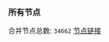 ### 所有节点
合并节点总数: `34662`
[节点链接](https://github.com/qjlxg/586/raw/refs/heads/master/sub/sub_merge_base64.txt)


